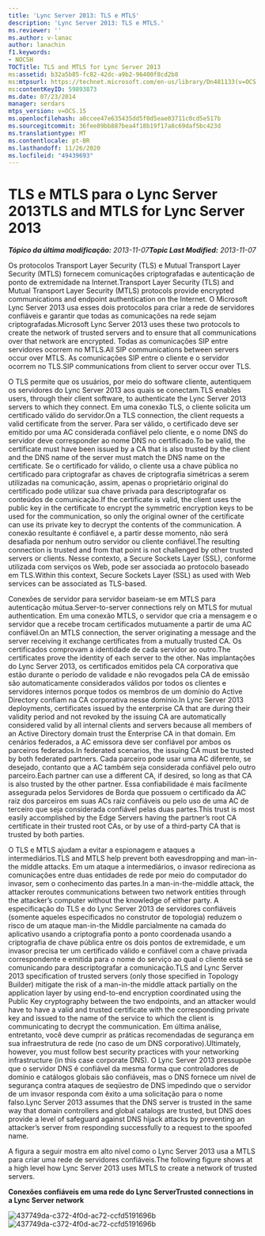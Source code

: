 ```yaml
---
title: 'Lync Server 2013: TLS e MTLS'
description: 'Lync Server 2013: TLS e MTLS.'
ms.reviewer: ''
ms.author: v-lanac
author: lanachin
f1.keywords:
- NOCSH
TOCTitle: TLS and MTLS for Lync Server 2013
ms:assetid: b32a5b85-fc82-42dc-a9b2-96400f8cd2b8
ms:mtpsurl: https://technet.microsoft.com/en-us/library/Dn481133(v=OCS.15)
ms:contentKeyID: 59893873
ms.date: 07/23/2014
manager: serdars
mtps_version: v=OCS.15
ms.openlocfilehash: a0ccee47e635435dd5f0d5eae03711c0cd5e517b
ms.sourcegitcommit: 36fee89bb887bea4f18b19f17a8c69daf5bc423d
ms.translationtype: MT
ms.contentlocale: pt-BR
ms.lasthandoff: 11/26/2020
ms.locfileid: "49439693"
---
```

# <a name="tls-and-mtls-for-lync-server-2013"></a><span data-ttu-id="d4bac-103">TLS e MTLS para o Lync Server 2013</span><span class="sxs-lookup"><span data-stu-id="d4bac-103">TLS and MTLS for Lync Server 2013</span></span>

<div data-xmlns="http://www.w3.org/1999/xhtml">

<div class="topic" data-xmlns="http://www.w3.org/1999/xhtml" data-msxsl="urn:schemas-microsoft-com:xslt" data-cs="https://msdn.microsoft.com/">

<div data-asp="https://msdn2.microsoft.com/asp">



</div>

<div id="mainSection">

<div id="mainBody"><span data-ttu-id="d4bac-104">

<span> </span></span><span class="sxs-lookup"><span data-stu-id="d4bac-104">

<span> </span></span></span>

<span data-ttu-id="d4bac-105">_**Tópico da última modificação:** 2013-11-07_</span><span class="sxs-lookup"><span data-stu-id="d4bac-105">_**Topic Last Modified:** 2013-11-07_</span></span>

<span data-ttu-id="d4bac-106">Os protocolos Transport Layer Security (TLS) e Mutual Transport Layer Security (MTLS) fornecem comunicações criptografadas e autenticação de ponto de extremidade na Internet.</span><span class="sxs-lookup"><span data-stu-id="d4bac-106">Transport Layer Security (TLS) and Mutual Transport Layer Security (MTLS) protocols provide encrypted communications and endpoint authentication on the Internet.</span></span> <span data-ttu-id="d4bac-107">O Microsoft Lync Server 2013 usa esses dois protocolos para criar a rede de servidores confiáveis e garantir que todas as comunicações na rede sejam criptografadas.</span><span class="sxs-lookup"><span data-stu-id="d4bac-107">Microsoft Lync Server 2013 uses these two protocols to create the network of trusted servers and to ensure that all communications over that network are encrypted.</span></span> <span data-ttu-id="d4bac-108">Todas as comunicações SIP entre servidores ocorrem no MTLS.</span><span class="sxs-lookup"><span data-stu-id="d4bac-108">All SIP communications between servers occur over MTLS.</span></span> <span data-ttu-id="d4bac-109">As comunicações SIP entre o cliente e o servidor ocorrem no TLS.</span><span class="sxs-lookup"><span data-stu-id="d4bac-109">SIP communications from client to server occur over TLS.</span></span>

<span data-ttu-id="d4bac-110">O TLS permite que os usuários, por meio do software cliente, autentiquem os servidores do Lync Server 2013 aos quais se conectam.</span><span class="sxs-lookup"><span data-stu-id="d4bac-110">TLS enables users, through their client software, to authenticate the Lync Server 2013 servers to which they connect.</span></span> <span data-ttu-id="d4bac-111">Em uma conexão TLS, o cliente solicita um certificado válido do servidor.</span><span class="sxs-lookup"><span data-stu-id="d4bac-111">On a TLS connection, the client requests a valid certificate from the server.</span></span> <span data-ttu-id="d4bac-112">Para ser válido, o certificado deve ser emitido por uma AC considerada confiável pelo cliente, e o nome DNS do servidor deve corresponder ao nome DNS no certificado.</span><span class="sxs-lookup"><span data-stu-id="d4bac-112">To be valid, the certificate must have been issued by a CA that is also trusted by the client and the DNS name of the server must match the DNS name on the certificate.</span></span> <span data-ttu-id="d4bac-113">Se o certificado for válido, o cliente usa a chave pública no certificado para criptografar as chaves de criptografia simétricas a serem utilizadas na comunicação, assim, apenas o proprietário original do certificado pode utilizar sua chave privada para descriptografar os conteúdos de comunicação.</span><span class="sxs-lookup"><span data-stu-id="d4bac-113">If the certificate is valid, the client uses the public key in the certificate to encrypt the symmetric encryption keys to be used for the communication, so only the original owner of the certificate can use its private key to decrypt the contents of the communication.</span></span> <span data-ttu-id="d4bac-114">A conexão resultante é confiável e, a partir desse momento, não será desafiada por nenhum outro servidor ou cliente confiável.</span><span class="sxs-lookup"><span data-stu-id="d4bac-114">The resulting connection is trusted and from that point is not challenged by other trusted servers or clients.</span></span> <span data-ttu-id="d4bac-115">Nesse contexto, a Secure Sockets Layer (SSL), conforme utilizada com serviços os Web, pode ser associada ao protocolo baseado em TLS.</span><span class="sxs-lookup"><span data-stu-id="d4bac-115">Within this context, Secure Sockets Layer (SSL) as used with Web services can be associated as TLS-based.</span></span>

<span data-ttu-id="d4bac-116">Conexões de servidor para servidor baseiam-se em MTLS para autenticação mútua.</span><span class="sxs-lookup"><span data-stu-id="d4bac-116">Server-to-server connections rely on MTLS for mutual authentication.</span></span> <span data-ttu-id="d4bac-117">Em uma conexão MTLS, o servidor que cria a mensagem e o servidor que a recebe trocam certificados mutuamente a partir de uma AC confiável.</span><span class="sxs-lookup"><span data-stu-id="d4bac-117">On an MTLS connection, the server originating a message and the server receiving it exchange certificates from a mutually trusted CA.</span></span> <span data-ttu-id="d4bac-118">Os certificados comprovam a identidade de cada servidor ao outro.</span><span class="sxs-lookup"><span data-stu-id="d4bac-118">The certificates prove the identity of each server to the other.</span></span> <span data-ttu-id="d4bac-119">Nas implantações do Lync Server 2013, os certificados emitidos pela CA corporativa que estão durante o período de validade e não revogados pela CA de emissão são automaticamente considerados válidos por todos os clientes e servidores internos porque todos os membros de um domínio do Active Directory confiam na CA corporativa nesse domínio.</span><span class="sxs-lookup"><span data-stu-id="d4bac-119">In Lync Server 2013 deployments, certificates issued by the enterprise CA that are during their validity period and not revoked by the issuing CA are automatically considered valid by all internal clients and servers because all members of an Active Directory domain trust the Enterprise CA in that domain.</span></span> <span data-ttu-id="d4bac-120">Em cenários federados, a AC emissora deve ser confiável por ambos os parceiros federados.</span><span class="sxs-lookup"><span data-stu-id="d4bac-120">In federated scenarios, the issuing CA must be trusted by both federated partners.</span></span> <span data-ttu-id="d4bac-121">Cada parceiro pode usar uma AC diferente, se desejado, contanto que a AC também seja considerada confiável pelo outro parceiro.</span><span class="sxs-lookup"><span data-stu-id="d4bac-121">Each partner can use a different CA, if desired, so long as that CA is also trusted by the other partner.</span></span> <span data-ttu-id="d4bac-122">Essa confiabilidade é mais facilmente assegurada pelos Servidores de Borda que possuem o certificado da AC raiz dos parceiros em suas ACs raiz confiáveis ou pelo uso de uma AC de terceiro que seja considerada confiável pelas duas partes.</span><span class="sxs-lookup"><span data-stu-id="d4bac-122">This trust is most easily accomplished by the Edge Servers having the partner’s root CA certificate in their trusted root CAs, or by use of a third-party CA that is trusted by both parties.</span></span>

<span data-ttu-id="d4bac-123">O TLS e MTLS ajudam a evitar a espionagem e ataques a intermediários.</span><span class="sxs-lookup"><span data-stu-id="d4bac-123">TLS and MTLS help prevent both eavesdropping and man-in-the middle attacks.</span></span> <span data-ttu-id="d4bac-124">Em um ataque a intermediários, o invasor redireciona as comunicações entre duas entidades de rede por meio do computador do invasor, sem o conhecimento das partes.</span><span class="sxs-lookup"><span data-stu-id="d4bac-124">In a man-in-the-middle attack, the attacker reroutes communications between two network entities through the attacker’s computer without the knowledge of either party.</span></span> <span data-ttu-id="d4bac-125">A especificação do TLS e do Lync Server 2013 de servidores confiáveis (somente aqueles especificados no construtor de topologia) reduzem o risco de um ataque man-in-the Middle parcialmente na camada do aplicativo usando a criptografia ponto a ponto coordenada usando a criptografia de chave pública entre os dois pontos de extremidade, e um invasor precisa ter um certificado válido e confiável com a chave privada correspondente e emitida para o nome do serviço ao qual o cliente está se comunicando para descriptografar a comunicação.</span><span class="sxs-lookup"><span data-stu-id="d4bac-125">TLS and Lync Server 2013 specification of trusted servers (only those specified in Topology Builder) mitigate the risk of a man-in-the middle attack partially on the application layer by using end-to-end encryption coordinated using the Public Key cryptography between the two endpoints, and an attacker would have to have a valid and trusted certificate with the corresponding private key and issued to the name of the service to which the client is communicating to decrypt the communication.</span></span> <span data-ttu-id="d4bac-126">Em última análise, entretanto, você deve cumprir as práticas recomendadas de segurança em sua infraestrutura de rede (no caso de um DNS corporativo).</span><span class="sxs-lookup"><span data-stu-id="d4bac-126">Ultimately, however, you must follow best security practices with your networking infrastructure (in this case corporate DNS).</span></span> <span data-ttu-id="d4bac-127">O Lync Server 2013 pressupõe que o servidor DNS é confiável da mesma forma que controladores de domínio e catálogos globais são confiáveis, mas o DNS fornece um nível de segurança contra ataques de seqüestro de DNS impedindo que o servidor de um invasor responda com êxito a uma solicitação para o nome falso.</span><span class="sxs-lookup"><span data-stu-id="d4bac-127">Lync Server 2013 assumes that the DNS server is trusted in the same way that domain controllers and global catalogs are trusted, but DNS does provide a level of safeguard against DNS hijack attacks by preventing an attacker’s server from responding successfully to a request to the spoofed name.</span></span>

<span data-ttu-id="d4bac-128">A figura a seguir mostra em alto nível como o Lync Server 2013 usa a MTLS para criar uma rede de servidores confiáveis.</span><span class="sxs-lookup"><span data-stu-id="d4bac-128">The following figure shows at a high level how Lync Server 2013 uses MTLS to create a network of trusted servers.</span></span>

<span data-ttu-id="d4bac-129">**Conexões confiáveis em uma rede do Lync Server**</span><span class="sxs-lookup"><span data-stu-id="d4bac-129">**Trusted connections in a Lync Server network**</span></span>

<span data-ttu-id="d4bac-130">![437749da-c372-4f0d-ac72-ccfd5191696b](images/Dn481133.437749da-c372-4f0d-ac72-ccfd5191696b(OCS.15).jpg "437749da-c372-4f0d-ac72-ccfd5191696b")</span><span class="sxs-lookup"><span data-stu-id="d4bac-130">![437749da-c372-4f0d-ac72-ccfd5191696b](images/Dn481133.437749da-c372-4f0d-ac72-ccfd5191696b(OCS.15).jpg "437749da-c372-4f0d-ac72-ccfd5191696b")</span></span>

<span data-ttu-id="d4bac-131"></div>

<span> </span>

</div>

</div>

</span><span class="sxs-lookup"><span data-stu-id="d4bac-131"></div>

<span> </span>

</div>

</div>

</span></span></div>

